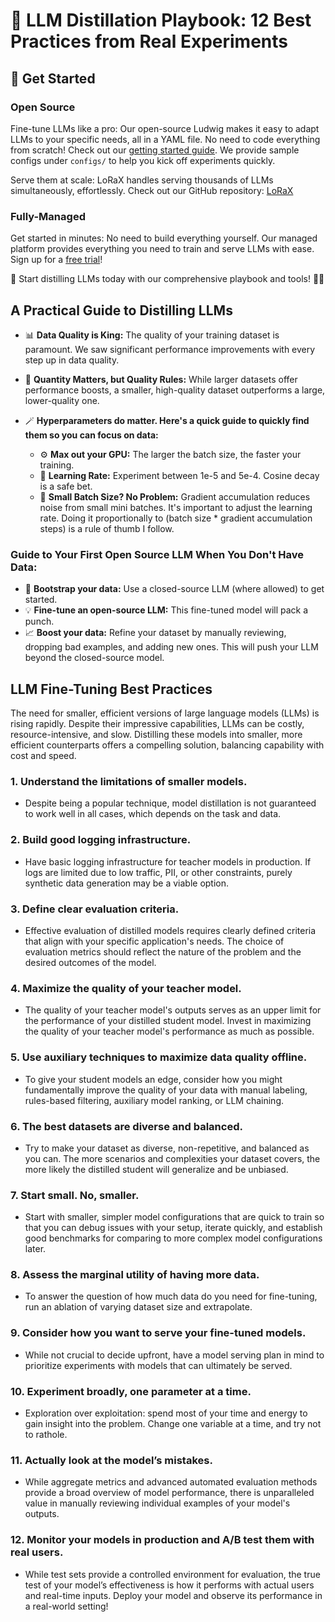 # 📘 LLM Distillation Playbook: 12 Best Practices from Real Experiments

## 🚀 Get Started

### Open Source

Fine-tune LLMs like a pro: Our open-source Ludwig makes it easy to adapt LLMs to your specific needs, all in a YAML file. No need to code everything from scratch! Check out our [getting started guide](https://ludwig.ai/latest/getting_started/llm_finetuning/). We provide sample configs under `configs/` to help you kick off experiments quickly.

Serve them at scale: LoRaX handles serving thousands of LLMs simultaneously, effortlessly. Check out our GitHub repository: [LoRaX](https://github.com/predibase/lorax)

### Fully-Managed

Get started in minutes: No need to build everything yourself. Our managed platform provides everything you need to train and serve LLMs with ease. Sign up for a [free trial](https://predibase.com/)!

🚀 Start distilling LLMs today with our comprehensive playbook and tools! 🧪✨

## A Practical Guide to Distilling LLMs

- 📊 **Data Quality is King:** The quality of your training dataset is paramount. We saw significant performance improvements with every step up in data quality.

- 📏 **Quantity Matters, but Quality Rules:** While larger datasets offer performance boosts, a smaller, high-quality dataset outperforms a large, lower-quality one.

- 🪄 **Hyperparameters do matter. Here's a quick guide to quickly find them so you can focus on data:**
  - ⚙️ **Max out your GPU:** The larger the batch size, the faster your training.
  - 🔄 **Learning Rate:** Experiment between 1e-5 and 5e-4. Cosine decay is a safe bet.
  - 🎯 **Small Batch Size? No Problem:** Gradient accumulation reduces noise from small mini batches. It's important to adjust the learning rate. Doing it proportionally to (batch size * gradient accumulation steps) is a rule of thumb I follow.

### Guide to Your First Open Source LLM When You Don't Have Data:

- 👢 **Bootstrap your data:** Use a closed-source LLM (where allowed) to get started.
- 💡 **Fine-tune an open-source LLM:** This fine-tuned model will pack a punch.
- 📈 **Boost your data:** Refine your dataset by manually reviewing, dropping bad examples, and adding new ones. This will push your LLM beyond the closed-source model.

## LLM Fine-Tuning Best Practices

The need for smaller, efficient versions of large language models (LLMs) is rising rapidly. Despite their impressive capabilities, LLMs can be costly, resource-intensive, and slow. Distilling these models into smaller, more efficient counterparts offers a compelling solution, balancing capability with cost and speed.

### 1. Understand the limitations of smaller models.
- Despite being a popular technique, model distillation is not guaranteed to work well in all cases, which depends on the task and data.

### 2. Build good logging infrastructure.
- Have basic logging infrastructure for teacher models in production. If logs are limited due to low traffic, PII, or other constraints, purely synthetic data generation may be a viable option.

### 3. Define clear evaluation criteria.
- Effective evaluation of distilled models requires clearly defined criteria that align with your specific application's needs. The choice of evaluation metrics should reflect the nature of the problem and the desired outcomes of the model.

### 4. Maximize the quality of your teacher model.
- The quality of your teacher model's outputs serves as an upper limit for the performance of your distilled student model. Invest in maximizing the quality of your teacher model's performance as much as possible.

### 5. Use auxiliary techniques to maximize data quality offline.
- To give your student models an edge, consider how you might fundamentally improve the quality of your data with manual labeling, rules-based filtering, auxiliary model ranking, or LLM chaining.

### 6. The best datasets are diverse and balanced.
- Try to make your dataset as diverse, non-repetitive, and balanced as you can. The more scenarios and complexities your dataset covers, the more likely the distilled student will generalize and be unbiased.

### 7. Start small. No, smaller.
- Start with smaller, simpler model configurations that are quick to train so that you can debug issues with your setup, iterate quickly, and establish good benchmarks for comparing to more complex model configurations later.

### 8. Assess the marginal utility of having more data.
- To answer the question of how much data do you need for fine-tuning, run an ablation of varying dataset size and extrapolate.

### 9. Consider how you want to serve your fine-tuned models.
- While not crucial to decide upfront, have a model serving plan in mind to prioritize experiments with models that can ultimately be served.

### 10. Experiment broadly, one parameter at a time.
- Exploration over exploitation: spend most of your time and energy to gain insight into the problem. Change one variable at a time, and try not to rathole.

### 11. Actually look at the model’s mistakes.
- While aggregate metrics and advanced automated evaluation methods provide a broad overview of model performance, there is unparalleled value in manually reviewing individual examples of your model's outputs.

### 12. Monitor your models in production and A/B test them with real users.
- While test sets provide a controlled environment for evaluation, the true test of your model’s effectiveness is how it performs with actual users and real-time inputs. Deploy your model and observe its performance in a real-world setting!
